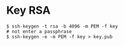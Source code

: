 # Key RSA

``` shell
$ ssh-keygen -t rsa -b 4096 -m PEM -f key
# not enter a passphrase
$ ssh-keygen -e -m PEM -f key > key.pub
```

